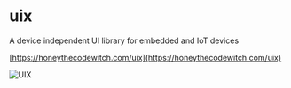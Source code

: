 # uix

A device independent UI library for embedded and IoT devices

[https://honeythecodewitch.com/uix](https://honeythecodewitch.com/uix)

![UIX](https://honeythecodewitch.com/uix/static/logo-lg-fd8687fdde1f7203bae7f8285daac5af.png)